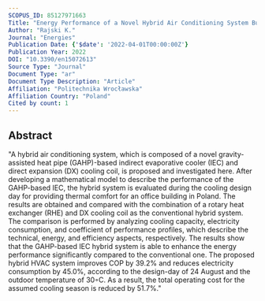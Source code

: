 ```yaml
---
SCOPUS_ID: 85127971663
Title: "Energy Performance of a Novel Hybrid Air Conditioning System Built on Gravity-Assisted Heat Pipe-Based Indirect Evaporative Cooler"
Author: "Rajski K."
Journal: "Energies"
Publication Date: {'$date': '2022-04-01T00:00:00Z'}
Publication Year: 2022
DOI: "10.3390/en15072613"
Source Type: "Journal"
Document Type: "ar"
Document Type Description: "Article"
Affiliation: "Politechnika Wrocławska"
Affiliation Country: "Poland"
Cited by count: 1
---
```


## Abstract
"A hybrid air conditioning system, which is composed of a novel gravity-assisted heat pipe (GAHP)-based indirect evaporative cooler (IEC) and direct expansion (DX) cooling coil, is proposed and investigated here. After developing a mathematical model to describe the performance of the GAHP-based IEC, the hybrid system is evaluated during the cooling design day for providing thermal comfort for an office building in Poland. The results are obtained and compared with the combination of a rotary heat exchanger (RHE) and DX cooling coil as the conventional hybrid system. The comparison is performed by analyzing cooling capacity, electricity consumption, and coefficient of performance profiles, which describe the technical, energy, and efficiency aspects, respectively. The results show that the GAHP-based IEC hybrid system is able to enhance the energy performance significantly compared to the conventional one. The proposed hybrid HVAC system improves COP by 39.2% and reduces electricity consumption by 45.0%, according to the design-day of 24 August and the outdoor temperature of 30◦C. As a result, the total operating cost for the assumed cooling season is reduced by 51.7%."
